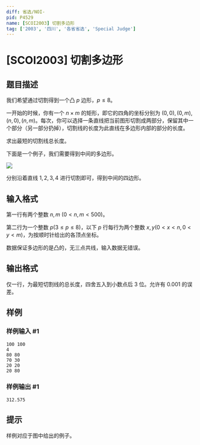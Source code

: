 ```yaml
---
diff: 省选/NOI-
pid: P4529
name: [SCOI2003] 切割多边形
tag: ['2003', '四川', '各省省选', 'Special Judge']
---
```

# [SCOI2003] 切割多边形
## 题目描述

我们希望通过切割得到一个凸 $p$ 边形，$p\le 8$。

一开始的时候，你有一个 $n\times m$ 的矩形，即它的四角的坐标分别为 $(0,0), (0,m), (n,0), (n,m)$。每次，你可以选择一条直线把当前图形切割成两部分，保留其中一个部分（另一部分扔掉），切割线的长度为此直线在多边形内部的部分的长度。

求出最短的切割线总长度。

下面是一个例子，我们需要得到中间的多边形。

![](https://cdn.luogu.com.cn/upload/pic/18468.png)

分别沿着直线 $1,2,3,4$ 进行切割即可，得到中间的四边形。
## 输入格式

第一行有两个整数 $n,m\ (0 < n,m < 500)$。

第二行为一个整数 $p(3\le p\le 8)$，以下 $p$ 行每行为两个整数 $x, y(0 < x < n, 0 < y < m)$，为按顺时针给出的各顶点坐标。

数据保证多边形的是凸的，无三点共线，输入数据无错误。
## 输出格式

仅一行，为最短切割线的总长度，四舍五入到小数点后 $3$ 位。允许有 $0.001$ 的误差。
## 样例

### 样例输入 #1
```
100 100
4
80 80
70 30
20 20
20 80
```
### 样例输出 #1
```
312.575
```
## 提示

样例对应于图中给出的例子。

